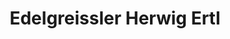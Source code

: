 ---
title: "Edelgreissler Herwig Ertl"
url: /koetschach-mauthen/edelgreissler-herwig-ertl/
shop: Supermarkt
---